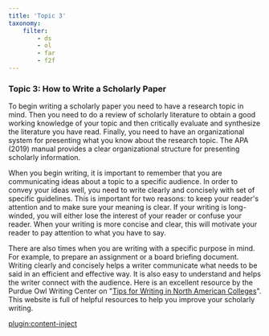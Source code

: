 ```yaml
---
title: 'Topic 3'
taxonomy:
    filter:
        - ds
        - ol
        - far
        - f2f
---
```


### Topic 3: How to Write a Scholarly Paper

To begin writing a scholarly paper you need to have a research topic in mind.  Then you need to do a review of scholarly literature to obtain a good working knowledge of your topic and then critically evaluate and synthesize the literature you have read.  Finally, you need to have an organizational system for presenting what you know about the research topic. The APA (2019) manual provides a clear organizational structure for presenting scholarly information.

When you begin writing, it is important to remember that you are communicating ideas about a topic to a specific audience.  In order to convey your ideas well, you need to write clearly and concisely with set of specific guidelines.  This is important for two reasons: to keep your reader's attention and to make sure your meaning is clear.  If your writing is long-winded, you will either lose the interest of your reader or confuse your reader.  When your writing is more concise and clear, this will motivate your reader to pay attention to what you have to say.

There are also times when you are writing with a specific purpose in mind. For example, to prepare an assignment or a board briefing document.  Writing clearly and concisely helps a writer communicate what needs to be said in an efficient and effective way.  It is also easy to understand and helps the writer connect with the audience.  Here is an excellent resource by the Purdue Owl Writing Center on "[Tips for Writing in North American Colleges](https://owl.purdue.edu/owl/english_as_a_second_language/esl_students/tips_for_writing_in_north_american_colleges/index.html)".  This website is full of helpful resources to help you improve your scholarly writing.

[plugin:content-inject](../_3-3)